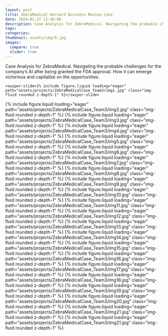 ```yaml
---
layout: post
title: ZebraMedical Harvard Business Review Case
date: 2024-01-27 11:46:00
description: Case Analysis for ZebraMedical. Navigating the probable challenges for the company’s AI after being granted the FDA approval. How it can emerge victorious and capitalize on the opportunities.
tags:
categories:
thumbnail: assets/img/9.jpg
images:
  compare: true
  slider: true
---
```


Case Analysis for ZebraMedical. Navigating the probable challenges for the company’s AI after being granted the FDA approval. How it can emerge victorious and capitalize on the opportunities.

<swiper-container keyboard="true" navigation="true" pagination="true" pagination-clickable="true" pagination-dynamic-bullets="true" rewind="true">

    <swiper-slide>{% include figure.liquid loading="eager" path="assets/projects/ZebraMedicalCase_Team3/img1.jpg" class="img-fluid rounded z-depth-1" %}</swiper-slide>

<swiper-slide>{% include figure.liquid loading="eager" path="assets/projects/ZebraMedicalCase_Team3/img2.jpg" class="img-fluid rounded z-depth-1" %}</swiper-slide>
<swiper-slide>{% include figure.liquid loading="eager" path="assets/projects/ZebraMedicalCase_Team3/img3.jpg" class="img-fluid rounded z-depth-1" %}</swiper-slide>
<swiper-slide>{% include figure.liquid loading="eager" path="assets/projects/ZebraMedicalCase_Team3/img4.jpg" class="img-fluid rounded z-depth-1" %}</swiper-slide>
<swiper-slide>{% include figure.liquid loading="eager" path="assets/projects/ZebraMedicalCase_Team3/img5.jpg" class="img-fluid rounded z-depth-1" %}</swiper-slide>
<swiper-slide>{% include figure.liquid loading="eager" path="assets/projects/ZebraMedicalCase_Team3/img6.jpg" class="img-fluid rounded z-depth-1" %}</swiper-slide>
<swiper-slide>{% include figure.liquid loading="eager" path="assets/projects/ZebraMedicalCase_Team3/img7.jpg" class="img-fluid rounded z-depth-1" %}</swiper-slide>
<swiper-slide>{% include figure.liquid loading="eager" path="assets/projects/ZebraMedicalCase_Team3/img8.jpg" class="img-fluid rounded z-depth-1" %}</swiper-slide>
<swiper-slide>{% include figure.liquid loading="eager" path="assets/projects/ZebraMedicalCase_Team3/img9.jpg" class="img-fluid rounded z-depth-1" %}</swiper-slide>
<swiper-slide>{% include figure.liquid loading="eager" path="assets/projects/ZebraMedicalCase_Team3/img10.jpg" class="img-fluid rounded z-depth-1" %}</swiper-slide>
<swiper-slide>{% include figure.liquid loading="eager" path="assets/projects/ZebraMedicalCase_Team3/img11.jpg" class="img-fluid rounded z-depth-1" %}</swiper-slide>
<swiper-slide>{% include figure.liquid loading="eager" path="assets/projects/ZebraMedicalCase_Team3/img12.jpg" class="img-fluid rounded z-depth-1" %}</swiper-slide>
<swiper-slide>{% include figure.liquid loading="eager" path="assets/projects/ZebraMedicalCase_Team3/img13.jpg" class="img-fluid rounded z-depth-1" %}</swiper-slide>
<swiper-slide>{% include figure.liquid loading="eager" path="assets/projects/ZebraMedicalCase_Team3/img14.jpg" class="img-fluid rounded z-depth-1" %}</swiper-slide>
<swiper-slide>{% include figure.liquid loading="eager" path="assets/projects/ZebraMedicalCase_Team3/img15.jpg" class="img-fluid rounded z-depth-1" %}</swiper-slide>
<swiper-slide>{% include figure.liquid loading="eager" path="assets/projects/ZebraMedicalCase_Team3/img16.jpg" class="img-fluid rounded z-depth-1" %}</swiper-slide>
<swiper-slide>{% include figure.liquid loading="eager" path="assets/projects/ZebraMedicalCase_Team3/img17.jpg" class="img-fluid rounded z-depth-1" %}</swiper-slide>
<swiper-slide>{% include figure.liquid loading="eager" path="assets/projects/ZebraMedicalCase_Team3/img18.jpg" class="img-fluid rounded z-depth-1" %}</swiper-slide>
<swiper-slide>{% include figure.liquid loading="eager" path="assets/projects/ZebraMedicalCase_Team3/img19.jpg" class="img-fluid rounded z-depth-1" %}</swiper-slide>
<swiper-slide>{% include figure.liquid loading="eager" path="assets/projects/ZebraMedicalCase_Team3/img20.jpg" class="img-fluid rounded z-depth-1" %}</swiper-slide>
<swiper-slide>{% include figure.liquid loading="eager" path="assets/projects/ZebraMedicalCase_Team3/img21.jpg" class="img-fluid rounded z-depth-1" %}</swiper-slide>
<swiper-slide>{% include figure.liquid loading="eager" path="assets/projects/ZebraMedicalCase_Team3/img21.jpg" class="img-fluid rounded z-depth-1" %}</swiper-slide>

</swiper-container>
